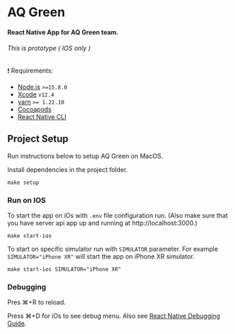 # AQ Green

#### React Native App for AQ Green team.

###### This is prototype ( IOS only )

❗ Requirements:

- [Node.js](https://nodejs.org/en/) `>=15.8.0`
- [Xcode](https://apps.apple.com/us/app/xcode/id497799835?mt=12) `v12.4`
- [yarn](https://yarnpkg.com/getting-started/install) `>= 1.22.10`
- [Cocoapods](https://cocoapods.org/)
- [React Native CLI](https://reactnative.dev/docs/environment-setup)

## Project Setup

Run instructions below to setup AQ Green on MacOS.

Install dependencies in the project folder.

```
make setup
```

### Run on IOS

To start the app on iOs with `.env` file configuration run. (Also make sure that you have server api app up and running at http://localhost:3000.)

```
make start-ios
```

To start on specific simulator run with `SIMULATOR` parameter. For example `SIMULATOR="iPhone XR"` will start the app on iPhone XR simulator.

```
make start-ios SIMULATOR="iPhone XR"
```

### Debugging

Pres ⌘+R to reload.

Press ⌘+D for iOs to see debug menu. Also see [React Native Debugging Guide](https://reactnative.dev/docs/debugging).
